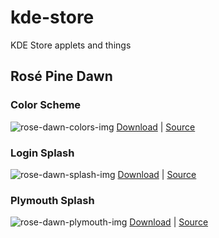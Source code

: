 # kde-store
KDE Store applets and things

## Rosé Pine Dawn
### Color Scheme
![rose-dawn-colors-img][rose-dawn-colors-img]
[Download][rose-dawn-colors-pling] | [Source][rose-dawn-colors-src]


[rose-dawn-colors-img]: https://images.pling.com/cache/280x167/img/00/00/78/15/64/2154316/screenshot-20240512-135022.png
[rose-dawn-colors-pling]: https://www.pling.com/p/2154316/
[rose-dawn-colors-src]: /voxelprismatic/kde-store/blob/master/colors/RoséPineDawn.colors


### Login Splash
![rose-dawn-splash-img][rose-dawn-splash-img]
[Download][rose-dawn-splash-pling] | [Source][rose-dawn-splash-src]


[rose-dawn-splash-img]: https://images.pling.com/cache/85x85-2/img/00/00/78/15/64/2154181/splash.png
[rose-dawn-splash-pling]: https://www.pling.com/p/2154181/
[rose-dawn-splash-src]: /voxelprismatic/kde-store/blob/master/splash/RoséPineDawn/


### Plymouth Splash
![rose-dawn-plymouth-img][rose-dawn-plymouth-img]
[Download][rose-dawn-plymouth-pling] | [Source][rose-dawn-plymouth-src]


[rose-dawn-plymouth-img]: https://images.pling.com/cache/280x167/img/00/00/78/15/64/2154180/preview.png
[rose-dawn-plymouth-pling]: https://www.pling.com/p/2154180/
[rose-dawn-plymouth-src]: /voxelprismatic/kde-store/blob/master/plymouth/RoséPineDawn/



